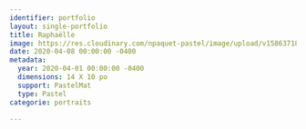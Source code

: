 ```yaml
---
identifier: portfolio
layout: single-portfolio
title: Raphaëlle
image: https://res.cloudinary.com/npaquet-pastel/image/upload/v1586371814/Raphaelle_Turcotte_pastel_14_X_10_2020_1_sgy55o.jpg
date: 2020-04-08 00:00:00 -0400
metadata:
  year: 2020-04-01 00:00:00 -0400
  dimensions: 14 X 10 po
  support: PastelMat
  type: Pastel
categorie: portraits

---
```

